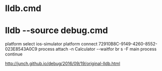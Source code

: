 # lldb.cmd 
# lldb --source debug.cmd
platform select ios-simulator
platform connect 72910B8C-9149-4260-8552-023E8543A0C9
process attach -n Calculator --waitfor
br s -F main
process continue

http://junch.github.io/debug/2016/09/19/original-lldb.html